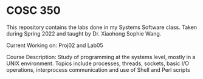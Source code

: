 # COSC 350
This repository contains the labs done in my Systems Software class. Taken during Spring 2022 and taught by Dr. Xiaohong Sophie Wang.

Current Working on: Proj02 and Lab05 

Course Description:
Study of programming at the systems level, mostly in a UNIX environment. Topics include processes, threads, sockets, basic I/O operations, interprocess communication and use of Shell and Perl scripts
